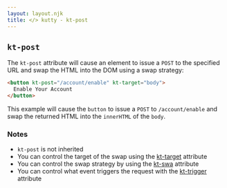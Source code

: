 ```yaml
---
layout: layout.njk
title: </> kutty - kt-post
---
```


## `kt-post`

The `kt-post` attribute will cause an element to issue a `POST` to the specified URL and swap
the HTML into the DOM using a swap strategy:

```html
<button kt-post="/account/enable" kt-target="body">
  Enable Your Account
</button>
```

This example will cause the `button` to issue a `POST` to `/account/enable` and swap the returned HTML into
 the `innerHTML` of the `body`.
 
### Notes

* `kt-post` is not inherited
* You can control the target of the swap using the [kt-target](/attributes/kt-target) attribute
* You can control the swap strategy by using the [kt-swa](/attributes/kt-swap) attribute
* You can control what event triggers the request with the [kt-trigger](/attributes/kt-trigger) attribute